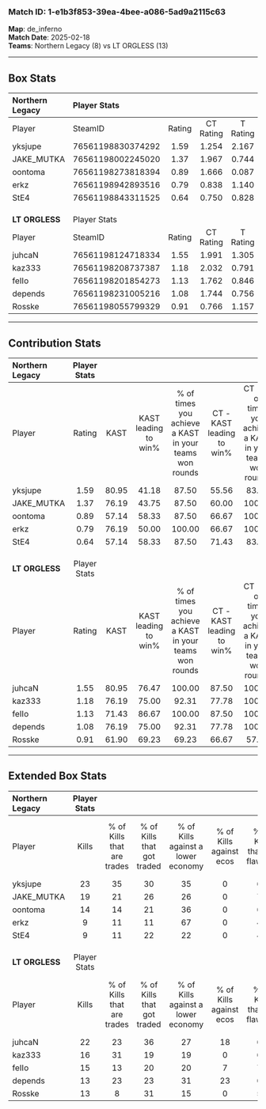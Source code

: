 ### Match ID: 1-e1b3f853-39ea-4bee-a086-5ad9a2115c63  
**Map**: de_inferno  
**Match Date**: 2025-02-18  
**Teams**: Northern Legacy (8) vs LT ORGLESS (13)  

---  

## Box Stats  

| **Northern Legacy** | Player Stats      |        |           |          |       |       |       |         |        |      |     |
| :- | :- | :-: | :-: | :-: | :-: | :-: | :-: | :-: | :-: | :-: | :-: |
| Player              | SteamID           | Rating | CT Rating | T Rating | KAST  |  ADR  | Kills | Assists | Deaths | K/D  | HS% |
| yksjupe             | 76561198830374292 |  1.59  |   1.254   |  2.167   | 80.95 | 108.1 |  23   |    6    |   15   | 1.53 | 34  |
| JAKE_MUTKA          | 76561198002245020 |  1.37  |   1.967   |  0.744   | 76.19 | 98.2  |  19   |    7    |   15   | 1.27 | 15  |
| oontoma             | 76561198273818394 |  0.89  |   1.666   |  0.087   | 57.14 | 78.3  |  14   |    3    |   17   | 0.82 | 64  |
| erkz                | 76561198942893516 |  0.79  |   0.838   |  1.140   | 76.19 | 50.1  |   9   |    4    |   15   | 0.60 | 55  |
| StE4                | 76561198843311525 |  0.64  |   0.750   |  0.828   | 57.14 | 61.8  |   9   |    6    |   17   | 0.53 | 22  |
|                     |                   |        |           |          |       |       |       |         |        |      |     |
|                     |                   |        |           |          |       |       |       |         |        |      |     |
|                     |                   |        |           |          |       |       |       |         |        |      |     |
| **LT ORGLESS**      | Player Stats      |        |           |          |       |       |       |         |        |      |     |
| Player              | SteamID           | Rating | CT Rating | T Rating | KAST  |  ADR  | Kills | Assists | Deaths | K/D  | HS% |
| juhcaN              | 76561198124718334 |  1.55  |   1.991   |  1.305   | 80.95 | 117.1 |  22   |    4    |   16   | 1.38 | 54  |
| kaz333              | 76561198208737387 |  1.18  |   2.032   |  0.791   | 76.19 | 69.2  |  16   |    8    |   14   | 1.14 | 43  |
| feIIo               | 76561198201854273 |  1.13  |   1.762   |  0.846   | 71.43 | 78.3  |  15   |    8    |   14   | 1.07 | 40  |
| depends             | 76561198231005216 |  1.08  |   1.744   |  0.756   | 76.19 | 82.2  |  13   |    9    |   15   | 0.87 | 46  |
| Rosske              | 76561198055799329 |  0.91  |   0.766   |  1.157   | 61.90 | 64.1  |  13   |    8    |   15   | 0.87 | 76  |
---  

## Contribution Stats  

| **Northern Legacy** | Player Stats |       |                      |                                                        |                           |                                                             |                          |                                                            |
| :- | :-: | :-: | :-: | :-: | :-: | :-: | :-: | :-: |
| Player              |    Rating    | KAST  | KAST leading to win% | % of times you achieve a KAST in your teams won rounds | CT - KAST leading to win% | CT - % of times you achieve a KAST in your teams won rounds | T - KAST leading to win% | T - % of times you achieve a KAST in your teams won rounds |
| yksjupe             |     1.59     | 80.95 |        41.18         |                         87.50                          |           55.56           |                            83.33                            |          25.00           |                           100.00                           |
| JAKE_MUTKA          |     1.37     | 76.19 |        43.75         |                         87.50                          |           60.00           |                           100.00                            |          16.67           |                           50.00                            |
| oontoma             |     0.89     | 57.14 |        58.33         |                         87.50                          |           66.67           |                           100.00                            |          33.33           |                           50.00                            |
| erkz                |     0.79     | 76.19 |        50.00         |                         100.00                         |           66.67           |                           100.00                            |          28.57           |                           100.00                           |
| StE4                |     0.64     | 57.14 |        58.33         |                         87.50                          |           71.43           |                            83.33                            |          40.00           |                           100.00                           |
|                     |              |       |                      |                                                        |                           |                                                             |                          |                                                            |
|                     |              |       |                      |                                                        |                           |                                                             |                          |                                                            |
|                     |              |       |                      |                                                        |                           |                                                             |                          |                                                            |
| **LT ORGLESS**      | Player Stats |       |                      |                                                        |                           |                                                             |                          |                                                            |
| Player              |    Rating    | KAST  | KAST leading to win% | % of times you achieve a KAST in your teams won rounds | CT - KAST leading to win% | CT - % of times you achieve a KAST in your teams won rounds | T - KAST leading to win% | T - % of times you achieve a KAST in your teams won rounds |
| juhcaN              |     1.55     | 80.95 |        76.47         |                         100.00                         |           87.50           |                           100.00                            |          66.67           |                           100.00                           |
| kaz333              |     1.18     | 76.19 |        75.00         |                         92.31                          |           77.78           |                           100.00                            |          71.43           |                           83.33                            |
| feIIo               |     1.13     | 71.43 |        86.67         |                         100.00                         |           87.50           |                           100.00                            |          85.71           |                           100.00                           |
| depends             |     1.08     | 76.19 |        75.00         |                         92.31                          |           77.78           |                           100.00                            |          71.43           |                           83.33                            |
| Rosske              |     0.91     | 61.90 |        69.23         |                         69.23                          |           66.67           |                            57.14                            |          71.43           |                           83.33                            |
---  

## Extended Box Stats  

| **Northern Legacy** | Player Stats |                            |                            |                                    |                         |                              |                                 |        |                             |                                     |                          |                               |                            |
| :- | :-: | :-: | :-: | :-: | :-: | :-: | :-: | :-: | :-: | :-: | :-: | :-: | :-: |
| Player              |    Kills     | % of Kills that are trades | % of Kills that got traded | % of Kills against a lower economy | % of Kills against ecos | % of Kills that are flawless | % of Kills that are close duels | Deaths | % of Deaths that get traded | % of Deaths against a lower economy | % of Deaths against ecos | % of Deaths that are flawless | % of Deaths that are close |
| yksjupe             |      23      |             35             |             30             |                 35                 |            0            |              61              |               13                |   15   |             13              |                 33                  |            0             |              67               |             0              |
| JAKE_MUTKA          |      19      |             21             |             26             |                 26                 |            0            |              79              |                5                |   15   |             20              |                 40                  |            0             |              67               |             7              |
| oontoma             |      14      |             14             |             21             |                 36                 |            0            |              64              |                7                |   17   |             24              |                 35                  |            0             |              76               |             0              |
| erkz                |      9       |             11             |             11             |                 67                 |            0            |              44              |               22                |   15   |             47              |                 33                  |            0             |              60               |             7              |
| StE4                |      9       |             11             |             22             |                 22                 |            0            |              44              |               33                |   17   |             29              |                 41                  |            0             |              59               |             0              |
|                     |              |                            |                            |                                    |                         |                              |                                 |        |                             |                                     |                          |                               |                            |
|                     |              |                            |                            |                                    |                         |                              |                                 |        |                             |                                     |                          |                               |                            |
|                     |              |                            |                            |                                    |                         |                              |                                 |        |                             |                                     |                          |                               |                            |
| **LT ORGLESS**      | Player Stats |                            |                            |                                    |                         |                              |                                 |        |                             |                                     |                          |                               |                            |
| Player              |    Kills     | % of Kills that are trades | % of Kills that got traded | % of Kills against a lower economy | % of Kills against ecos | % of Kills that are flawless | % of Kills that are close duels | Deaths | % of Deaths that get traded | % of Deaths against a lower economy | % of Deaths against ecos | % of Deaths that are flawless | % of Deaths that are close |
| juhcaN              |      22      |             23             |             36             |                 27                 |           18            |              64              |                0                |   16   |             13              |                 25                  |            6             |              50               |             25             |
| kaz333              |      16      |             31             |             19             |                 19                 |            0            |              69              |                6                |   14   |             36              |                  7                  |            0             |              71               |             14             |
| feIIo               |      15      |             13             |             20             |                 20                 |            7            |              73              |                0                |   14   |             29              |                 21                  |            7             |              50               |             21             |
| depends             |      13      |             23             |             23             |                 31                 |           23            |              69              |                8                |   15   |             27              |                 13                  |            0             |              60               |             7              |
| Rosske              |      13      |             8              |             31             |                 15                 |            0            |              54              |                0                |   15   |             20              |                 20                  |            7             |              80               |             0              |
